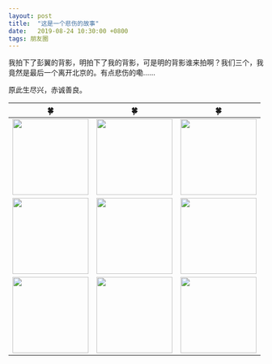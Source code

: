 ```yaml
---
layout: post
title:  "这是一个悲伤的故事"
date:   2019-08-24 10:30:00 +0800
tags: 朋友圈
---
```


我拍下了彭翼的背影，明拍下了我的背影，可是明的背影谁来拍啊？我们三个，我竟然是最后一个离开北京的。有点悲伤的嘞……  

原此生尽兴，赤诚善良。









| 🍀                                                                 | 🍀                                                                 | 🍀                                                                 |
| ------------------------------------------------------------------ | ------------------------------------------------------------------ | ------------------------------------------------------------------ |
| <img src="https://upload.cc/i1/2019/08/24/19CudO.jpg" width="150"> | <img src="https://upload.cc/i1/2019/08/24/TtEi83.jpg" width="150"> | <img src="https://upload.cc/i1/2019/08/24/KTI3QC.png" width="150"> |
| <img src="https://upload.cc/i1/2019/08/24/s6YS1Q.png" width="150"> | <img src="https://upload.cc/i1/2019/08/24/j5Lf1C.png" width="150"> | <img src="https://upload.cc/i1/2019/08/24/64kT3l.png" width="150"> |
| <img src="https://upload.cc/i1/2019/08/24/89DAmd.png" width="150"> | <img src="https://upload.cc/i4/0nLCJ.jpg" width="150">             | <img src="https://upload.cc/i4/3todO.jpg" width="150">             |


